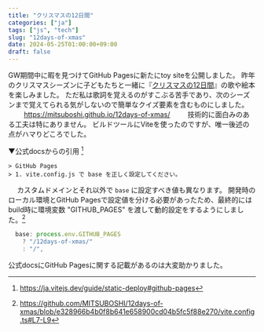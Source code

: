 ```yaml
---
title: "クリスマスの12日間"
categories: ["ja"]
tags: ["js", "tech"]
slug: "12days-of-xmas"
date: 2024-05-25T01:00:00+09:00
draft: false
---
```


GW期間中に暇を見つけてGitHub Pagesに新たにtoy siteを公開しました。
昨年のクリスマスシーズンに子どもたちと一緒に『[クリスマスの12日間](https://ja.wikipedia.org/wiki/%E3%82%AF%E3%83%AA%E3%82%B9%E3%83%9E%E3%82%B9%E3%81%AE12%E6%97%A5%E9%96%93)』の歌や絵本を楽しみました。
ただ私は歌詞を覚えるのがすこぶる苦手であり、次のシーズンまで覚えてられる気がしないので簡単なクイズ要素を含むものにしました。
　　
https://mitsuboshi.github.io/12days-of-xmas/
　　
技術的に面白みのある工夫は特にありません。
ビルドツールにViteを使ったのですが、唯一後述の点がハマりどころでした。

▼公式docsからの引用 [^1]
```
> GitHub Pages
> 1. vite.config.js で base を正しく設定してください。
```
　
カスタムドメインとそれ以外で `base` に設定すべき値も異なります。
開発時のローカル環境とGitHub Pagesで設定値を分ける必要があったため、最終的にはbuild時に環境変数 "GITHUB_PAGES" を渡して動的設定をするようにしました。[^2]

```js:vite.config.ts
  base: process.env.GITHUB_PAGES
    ? "/12days-of-xmas/"
    : "/",
```

公式docsにGitHub Pagesに関する記載があるのは大変助かりました。


[^1]: https://ja.vitejs.dev/guide/static-deploy#github-pages
[^2]: https://github.com/MITSUBOSHI/12days-of-xmas/blob/e328966b4b0f8b641e658900cd04b5fc5f88e270/vite.config.ts#L7-L9